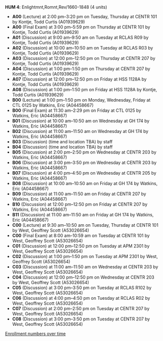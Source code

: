 **HUM 4**: Enlightmnt,Romnt,Rev/1660-1848 (4 units)

- **A00** (Lecture) at 2:00 pm–3:20 pm on Tuesday, Thursday at CENTR 101 by Kontje, Todd Curtis (A01939629)
- **A00** (Final Exam) at 3:00 pm–5:59 pm on Thursday at CENTR 101 by Kontje, Todd Curtis (A01939629)
- **A01** (Discussion) at 9:00 am–9:50 am on Tuesday at RCLAS R09 by Kontje, Todd Curtis (A01939629)
- **A02** (Discussion) at 10:00 am–10:50 am on Tuesday at RCLAS R03 by Kontje, Todd Curtis (A01939629)
- **A03** (Discussion) at 12:00 pm–12:50 pm on Thursday at CENTR 207 by Kontje, Todd Curtis (A01939629)
- **A04** (Discussion) at 1:00 pm–1:50 pm on Thursday at CENTR 207 by Kontje, Todd Curtis (A01939629)
- **A07** (Discussion) at 12:00 pm–12:50 pm on Friday at HSS 1128A by Kontje, Todd Curtis (A01939629)
- **A08** (Discussion) at 1:00 pm–1:50 pm on Friday at HSS 1128A by Kontje, Todd Curtis (A01939629)
- **B00** (Lecture) at 1:00 pm–1:50 pm on Monday, Wednesday, Friday at CTL 0125 by Watkins, Eric (A04458667)
- **B00** (Final Exam) at 11:30 am–2:29 pm on Friday at CTL 0125 by Watkins, Eric (A04458667)
- **B01** (Discussion) at 10:00 am–10:50 am on Wednesday at GH 174 by Watkins, Eric (A04458667)
- **B02** (Discussion) at 11:00 am–11:50 am on Wednesday at GH 174 by Watkins, Eric (A04458667)
- **B03** (Discussion) (time and location TBA) by staff
- **B04** (Discussion) (time and location TBA) by staff
- **B05** (Discussion) at 2:00 pm–2:50 pm on Wednesday at CENTR 203 by Watkins, Eric (A04458667)
- **B06** (Discussion) at 3:00 pm–3:50 pm on Wednesday at CENTR 203 by Watkins, Eric (A04458667)
- **B07** (Discussion) at 4:00 pm–4:50 pm on Wednesday at CENTR 205 by Watkins, Eric (A04458667)
- **B08** (Discussion) at 10:00 am–10:50 am on Friday at GH 174 by Watkins, Eric (A04458667)
- **B09** (Discussion) at 11:00 am–11:50 am on Friday at CENTR 207 by Watkins, Eric (A04458667)
- **B10** (Discussion) at 12:00 pm–12:50 pm on Friday at CENTR 207 by Watkins, Eric (A04458667)
- **B11** (Discussion) at 11:00 am–11:50 am on Friday at GH 174 by Watkins, Eric (A04458667)
- **C00** (Lecture) at 9:30 am–10:50 am on Tuesday, Thursday at CENTR 101 by West, Geoffrey Scott (A53026654)
- **C00** (Final Exam) at 8:00 am–10:59 am on Tuesday at CENTR 101 by West, Geoffrey Scott (A53026654)
- **C01** (Discussion) at 12:00 pm–12:50 pm on Tuesday at APM 2301 by West, Geoffrey Scott (A53026654)
- **C02** (Discussion) at 1:00 pm–1:50 pm on Tuesday at APM 2301 by West, Geoffrey Scott (A53026654)
- **C03** (Discussion) at 11:00 am–11:50 am on Wednesday at CENTR 203 by West, Geoffrey Scott (A53026654)
- **C04** (Discussion) at 12:00 pm–12:50 pm on Wednesday at CENTR 203 by West, Geoffrey Scott (A53026654)
- **C05** (Discussion) at 3:00 pm–3:50 pm on Tuesday at RCLAS R102 by West, Geoffrey Scott (A53026654)
- **C06** (Discussion) at 4:00 pm–4:50 pm on Tuesday at RCLAS R02 by West, Geoffrey Scott (A53026654)
- **C07** (Discussion) at 2:00 pm–2:50 pm on Tuesday at CENTR 207 by West, Geoffrey Scott (A53026654)
- **C08** (Discussion) at 3:00 pm–3:50 pm on Tuesday at CENTR 207 by West, Geoffrey Scott (A53026654)

[Enrollment numbers over time](./HUM4.tsv)
